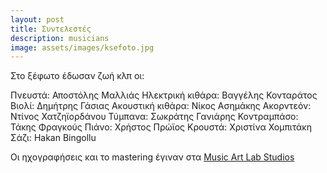 ```yaml
---
layout: post
title: Συντελεστές
description: musicians
image: assets/images/ksefoto.jpg
---
```


Στο ξέφωτο έδωσαν ζωή κλπ οι:

Πνευστά: Αποστόλης Μαλλιάς
Ηλεκτρική κιθάρα: Βαγγέλης Κονταράτος
Βιολί: Δημήτρης Γάσιας
Ακουστική κιθάρα: Νίκος Ασημάκης
Ακορντεόν: Ντίνος Χατζηϊορδάνου
Τύμπανα: Σωκράτης Γανιάρης
Κοντραμπάσο: Τάκης Φραγκούς
Πιάνο: Χρήστος Πρώϊος
Κρουστά: Χριστίνα Χομπιτάκη
Σάζι: Hakan Bingollu

Οι ηχογραφήσεις και το mastering έγιναν στα <a href="http://www.musicartlab.gr/">Music Art Lab Studios</a>
